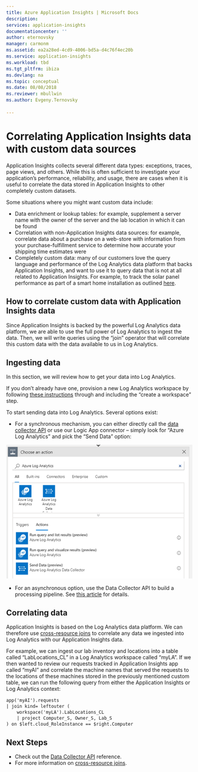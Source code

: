 ```yaml
---
title: Azure Application Insights | Microsoft Docs
description: 
services: application-insights
documentationcenter: ''
author: eternovsky
manager: carmonm
ms.assetid: ea2a28ed-4cd9-4006-bd5a-d4c76f4ec20b
ms.service: application-insights
ms.workload: tbd
ms.tgt_pltfrm: ibiza
ms.devlang: na
ms.topic: conceptual
ms.date: 08/08/2018
ms.reviewer: mbullwin
ms.author: Evgeny.Ternovsky

---
```


# Correlating Application Insights data with custom data sources

Application Insights collects several different data types: exceptions, traces, page views, and others. While this is often sufficient to investigate your application’s performance, reliability, and usage, there are cases when it is useful to correlate the data stored in Application Insights to other completely custom datasets.

Some situations where you might want custom data include:

- Data enrichment or lookup tables: for example, supplement a server name with the owner of the server and the lab location in which it can be found 
- Correlation with non-Application Insights data sources: for example, correlate data about a purchase on a web-store with information from your purchase-fulfillment service to determine how accurate your shipping time estimates were 
- Completely custom data: many of our customers love the query language and performance of the Log Analytics data platform that backs Application Insights, and want to use it to query data that is not at all related to Application Insights. For example, to track the solar panel performance as part of a smart home installation as outlined [here]( http://blogs.catapultsystems.com/cfuller/archive/2017/10/04/using-log-analytics-and-a-special-guest-to-forecast-electricity-generation/).

## How to correlate custom data with Application Insights data 

Since Application Insights is backed by the powerful Log Analytics data platform, we are able to use the full power of Log Analytics to ingest the data. Then, we will write queries using the “join” operator that will correlate this custom data with the data available to us in Log Analytics. 

## Ingesting data

In this section, we will review how to get your data into Log Analytics.

If you don’t already have one, provision a new Log Analytics workspace by following [these instructions]( https://docs.microsoft.com/azure/log-analytics/log-analytics-quick-collect-azurevm) through and including the “create a workspace” step.

To start sending data into Log Analytics. Several options exist:

- For a synchronous mechanism, you can either directly call the [data collector API](https://docs.microsoft.com/azure/log-analytics/log-analytics-data-collector-api) or use our Logic App connector – simply look for “Azure Log Analytics” and pick the “Send Data” option:

 ![Screenshot choose and action](./media/app-insights-custom-data-correlation/01-logic-app-connector.png)  

- For an asynchronous option, use the Data Collector API to build a processing pipeline. See [this article](https://docs.microsoft.com/azure/log-analytics/log-analytics-create-pipeline-datacollector-api) for details.

## Correlating data

Application Insights is based on the Log Analytics data platform. We can therefore use [cross-resource joins](https://docs.microsoft.com/azure/log-analytics/log-analytics-cross-workspace-search) to correlate any data we ingested into Log Analytics with our Application Insights data.

For example, we can ingest our lab inventory and locations into a table called “LabLocations_CL” in a Log Analytics workspace called “myLA”. If we then wanted to review our requests tracked in Application Insights app called “myAI” and correlate the machine names that served the requests to the locations of these machines stored in the previously mentioned custom table, we can run the following query from either the Application Insights or Log Analytics context:

```
app('myAI').requests
| join kind= leftouter (
    workspace('myLA').LabLocations_CL
    | project Computer_S, Owner_S, Lab_S
) on $left.cloud_RoleInstance == $right.Computer
```

## Next Steps

- Check out the [Data Collector API](https://docs.microsoft.com/azure/log-analytics/log-analytics-data-collector-api) reference.
- For more information on [cross-resource joins](https://docs.microsoft.com/azure/log-analytics/log-analytics-cross-workspace-search).
